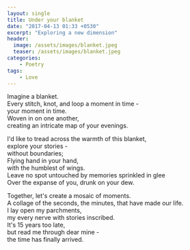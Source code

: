 ```yaml
---
layout: single
title: Under your blanket
date: "2017-04-13 01:33 +0530"
excerpt: "Exploring a new dimension"
header:
  image: /assets/images/blanket.jpeg
  teaser: /assets/images/blanket.jpeg
categories:
    - Poetry
tags:
    - Love
---
```


Imagine a blanket.  
Every stitch, knot, and loop a moment in time -  
your moment in time.  
Woven in on one another,  
creating an intricate map of your evenings.  

I'd like to tread across the warmth of this blanket,  
explore your stories -  
without boundaries;  
Flying hand in your hand,  
with the humblest of wings.  
Leave no spot untouched by memories sprinkled in glee  
Over the expanse of you, drunk on your dew.  

Together, let's create a mosaic of moments.  
A collage of the seconds, the minutes, that have made our life.  
I lay open my parchments,  
my every nerve with stories inscribed.  
It's 15 years too late,  
but read me through dear mine -  
the time has finally arrived.  
